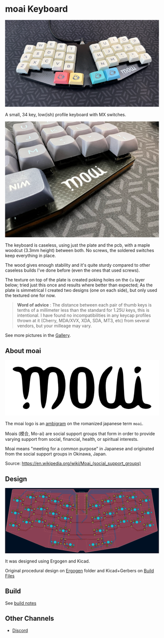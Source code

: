 # moai Keyboard

![Moai](gallery/photo1.png)

A small, 34 key, low(ish) profile keyboard with MX switches.

![Moai Detail](gallery/photo2.png)

The keyboard is caseless, using just the plate and the pcb, with a maple woodcut (3.3mm height) between both. No screws, the soldered switches keep everything in place.

The wood gives enough stability and it's quite sturdy compared to other caseless builds I've done before (even the ones that used screws).

The texture on top of the plate is created poking holes on the `Cu` layer below; tried just this once and results where better than expected; As the plate is simmetrical I created two designs (one on each side), but only used the textured one for now.

> **Word of advice** : The distance between each pair of thumb keys is tenths of a millimeter less than the standard for 1.25U keys, this is intentional. I have found no incompatibilities in any keycap profiles thrown at it (Cherry, MDA/XVX, XDA, SDA, MT3, etc) from several vendors, but your milleage may vary.

See more pictures in the [Gallery](gallery/README.md).

## About moai

![Moai Logo](images/moai_vector.png)

The moai logo is an [ambigram](https://en.wikipedia.org/wiki/Ambigram) on the romanized japanese term `moai`.

Moais (模合, Mo-ai) are social support groups that form in order to provide varying support from social, financial, health, or spiritual interests.

Moai means "meeting for a common purpose" in Japanese and originated from the social support groups in Okinawa, Japan.

Source: <https://en.wikipedia.org/wiki/Moai_(social_support_groups)>

## Design

![Moai PCB](images/kicad_pcb.png)

It was designed using Ergogen and Kicad.

Original procedural design on [Ergogen](ergogen/moai.yaml) folder and Kicad+Gerbers on [Build Files](build_files/)

## Build

See [build notes](BUILD.md)

## Other Channels

* [Discord](https://discord.com/channels/714176584269168732/1127694421861871636)
